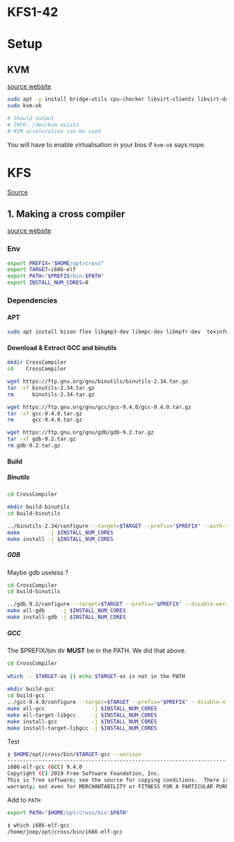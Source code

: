 # KFS1-42

# Setup

## KVM

[source website](https://ubuntu.com/blog/kvm-hyphervisor)

```bash
sudo apt -y install bridge-utils cpu-checker libvirt-clients libvirt-daemon qemu qemu-kvm
sudo kvm-ok

# Should output
# INFO: /dev/kvm exists
# KVM acceleration can be used
```

You will have to enable virtualisation in your bios if `kvm-ok` says nope.

# KFS

[Source](https://wiki.osdev.org/Bare_Bones)

## 1. Making a cross compiler

[source website](https://wiki.osdev.org/GCC_Cross-Compiler)

### Env

```bash
export PREFIX="$HOME/opt/cross"
export TARGET=i686-elf
export PATH="$PREFIX/bin:$PATH"
export INSTALL_NUM_CORES=8
```

### Dependencies

#### APT

```bash
sudo apt install bison flex libgmp3-dev libmpc-dev libmpfr-dev  texinfo
```

#### Download & Extract GCC and binutils

```bash
mkdir CrossCompiler
cd    CrossCompiler

wget https://ftp.gnu.org/gnu/binutils/binutils-2.34.tar.gz
tar -xf binutils-2.34.tar.gz
rm      binutils-2.34.tar.gz

wget https://ftp.gnu.org/gnu/gcc/gcc-9.4.0/gcc-9.4.0.tar.gz
tar -xf gcc-9.4.0.tar.gz
rm      gcc-9.4.0.tar.gz

wget https://ftp.gnu.org/gnu/gdb/gdb-9.2.tar.gz
tar -xf gdb-9.2.tar.gz
rm gdb-9.2.tar.gz
```

#### Build

##### Binutils

```bash
cd CrossCompiler
 
mkdir build-binutils
cd build-binutils

../binutils-2.34/configure --target=$TARGET --prefix="$PREFIX" --with-sysroot --disable-nls --disable-werror
make         -j $INSTALL_NUM_CORES
make install -j $INSTALL_NUM_CORES
```

##### GDB

Maybe gdb useless ?

```bash
cd CrossCompiler
cd build-binutils

../gdb.9.2/configure --target=$TARGET --prefix="$PREFIX" --disable-werror
make all-gdb     -j $INSTALL_NUM_CORES
make install-gdb -j $INSTALL_NUM_CORES
```

##### GCC

The $PREFIX/bin dir **MUST** be in the PATH. We did that above.

```bash
cd CrossCompiler
 
which -- $TARGET-as || echo $TARGET-as is not in the PATH
 
mkdir build-gcc
cd build-gcc
../gcc-9.4.0/configure --target=$TARGET --prefix="$PREFIX" --disable-nls --enable-languages=c,c++ --without-headers
make all-gcc               -j $INSTALL_NUM_CORES
make all-target-libgcc     -j $INSTALL_NUM_CORES
make install-gcc           -j $INSTALL_NUM_CORES
make install-target-libgcc -j $INSTALL_NUM_CORES
```

Test

```bash
❯ $HOME/opt/cross/bin/$TARGET-gcc --version
------------------------------------------------------------------------------
i686-elf-gcc (GCC) 9.4.0
Copyright (C) 2019 Free Software Foundation, Inc.
This is free software; see the source for copying conditions.  There is NO
warranty; not even for MERCHANTABILITY or FITNESS FOR A PARTICULAR PURPOSE.
````

Add to `PATH`

```bash
export PATH="$HOME/opt/cross/bin:$PATH"

❯ which i686-elf-gcc
/home/joep/opt/cross/bin/i686-elf-gcc
```